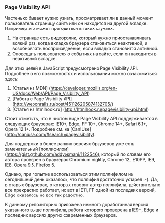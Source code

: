 ### Page Visibility API

Частенько бывает нужно узнать, просматривает ли в данный момент пользователь страницу сайта или он находится на другой вкладке. Например это может пригодиться в таких случаях:
1. На странице есть видеоролик, который нужно приостанавливать всякий раз, когда вкладка браузера становиться неактивной, и возобновлять воспроизвдеение, если вкладка становится активной.
3. Оповещать пользователя о событиях на сайте, если он находится в неактивной вкладке.

Для этих целей в JavaScript предусмотрено Page Visibility API. Подробнее о его позможностях и использовании можно ознакомиться здесь:

1. [Статья на MDN] (https://developer.mozilla.org/en-US/docs/Web/API/Page_Visibility_API)
2. [Работа с Page Visibility API] (http://webonrails.ru/post/451126205874182705/)
3. [Статья на htmlhook.ru] (http://htmlhook.ru/pagevisibility-api.html)

Стоит отметить, что в чистом виде Page Visibility API поддерживается в следующих браузерах: IE10+, Edge, FF 10+, Chrome 14+, Safari 6.1+, Opera 12.1+. Подробнее см. на [CanIUse] (http://caniuse.com/#search=pagevisibility).

Для поддержки в более ранних версиях браузеров уже есть замечательный [поллифилом] (https://gist.github.com/addyosmani/1122546), который по словам его автора проверен в браузерах Chromium nightly, Chrome 12, IE10PP, IE9, IE8, Opera 9.5, Firefox 5.

Однако, при попытке воспользоваться этим поллифилом на сегодняшний день оказалось, что поллифил достаточно устарел :-(. Да, в старых браузерах, о которых говорит автор поллифила, действительно все прекрастно работает, но вот в IE11, FF одной из последних версий, Edge оказалось не все так радостно.

К данному репозиторию приложена немного доработанная версия указанного выше поллифила, работа которого проверена в IE9+, Edge и последних версиях других современных браузеров.
